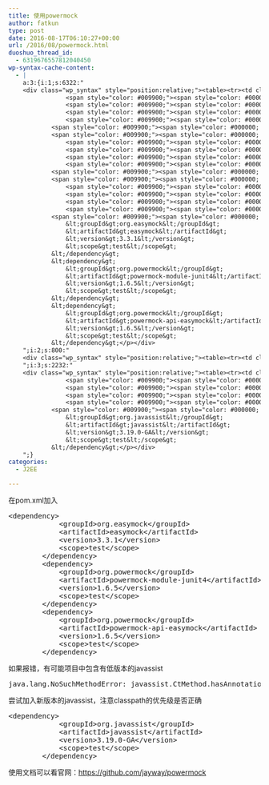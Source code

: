 ```yaml
---
title: 使用powermock
author: fatkun
type: post
date: 2016-08-17T06:10:27+00:00
url: /2016/08/powermock.html
duoshuo_thread_id:
  - 6319676557812040450
wp-syntax-cache-content:
  - |
    a:3:{i:1;s:6322:"
    <div class="wp_syntax" style="position:relative;"><table><tr><td class="code"><pre class="xml" style="font-family:monospace;">        <span style="color: #009900;"><span style="color: #000000; font-weight: bold;">&lt;dependency<span style="color: #000000; font-weight: bold;">&gt;</span></span></span>
                <span style="color: #009900;"><span style="color: #000000; font-weight: bold;">&lt;groupId<span style="color: #000000; font-weight: bold;">&gt;</span></span></span>org.easymock<span style="color: #009900;"><span style="color: #000000; font-weight: bold;">&lt;/groupId<span style="color: #000000; font-weight: bold;">&gt;</span></span></span>
                <span style="color: #009900;"><span style="color: #000000; font-weight: bold;">&lt;artifactId<span style="color: #000000; font-weight: bold;">&gt;</span></span></span>easymock<span style="color: #009900;"><span style="color: #000000; font-weight: bold;">&lt;/artifactId<span style="color: #000000; font-weight: bold;">&gt;</span></span></span>
                <span style="color: #009900;"><span style="color: #000000; font-weight: bold;">&lt;version<span style="color: #000000; font-weight: bold;">&gt;</span></span></span>3.3.1<span style="color: #009900;"><span style="color: #000000; font-weight: bold;">&lt;/version<span style="color: #000000; font-weight: bold;">&gt;</span></span></span>
                <span style="color: #009900;"><span style="color: #000000; font-weight: bold;">&lt;scope<span style="color: #000000; font-weight: bold;">&gt;</span></span></span>test<span style="color: #009900;"><span style="color: #000000; font-weight: bold;">&lt;/scope<span style="color: #000000; font-weight: bold;">&gt;</span></span></span>
            <span style="color: #009900;"><span style="color: #000000; font-weight: bold;">&lt;/dependency<span style="color: #000000; font-weight: bold;">&gt;</span></span></span>
            <span style="color: #009900;"><span style="color: #000000; font-weight: bold;">&lt;dependency<span style="color: #000000; font-weight: bold;">&gt;</span></span></span>
                <span style="color: #009900;"><span style="color: #000000; font-weight: bold;">&lt;groupId<span style="color: #000000; font-weight: bold;">&gt;</span></span></span>org.powermock<span style="color: #009900;"><span style="color: #000000; font-weight: bold;">&lt;/groupId<span style="color: #000000; font-weight: bold;">&gt;</span></span></span>
                <span style="color: #009900;"><span style="color: #000000; font-weight: bold;">&lt;artifactId<span style="color: #000000; font-weight: bold;">&gt;</span></span></span>powermock-module-junit4<span style="color: #009900;"><span style="color: #000000; font-weight: bold;">&lt;/artifactId<span style="color: #000000; font-weight: bold;">&gt;</span></span></span>
                <span style="color: #009900;"><span style="color: #000000; font-weight: bold;">&lt;version<span style="color: #000000; font-weight: bold;">&gt;</span></span></span>1.6.5<span style="color: #009900;"><span style="color: #000000; font-weight: bold;">&lt;/version<span style="color: #000000; font-weight: bold;">&gt;</span></span></span>
                <span style="color: #009900;"><span style="color: #000000; font-weight: bold;">&lt;scope<span style="color: #000000; font-weight: bold;">&gt;</span></span></span>test<span style="color: #009900;"><span style="color: #000000; font-weight: bold;">&lt;/scope<span style="color: #000000; font-weight: bold;">&gt;</span></span></span>
            <span style="color: #009900;"><span style="color: #000000; font-weight: bold;">&lt;/dependency<span style="color: #000000; font-weight: bold;">&gt;</span></span></span>
            <span style="color: #009900;"><span style="color: #000000; font-weight: bold;">&lt;dependency<span style="color: #000000; font-weight: bold;">&gt;</span></span></span>
                <span style="color: #009900;"><span style="color: #000000; font-weight: bold;">&lt;groupId<span style="color: #000000; font-weight: bold;">&gt;</span></span></span>org.powermock<span style="color: #009900;"><span style="color: #000000; font-weight: bold;">&lt;/groupId<span style="color: #000000; font-weight: bold;">&gt;</span></span></span>
                <span style="color: #009900;"><span style="color: #000000; font-weight: bold;">&lt;artifactId<span style="color: #000000; font-weight: bold;">&gt;</span></span></span>powermock-api-easymock<span style="color: #009900;"><span style="color: #000000; font-weight: bold;">&lt;/artifactId<span style="color: #000000; font-weight: bold;">&gt;</span></span></span>
                <span style="color: #009900;"><span style="color: #000000; font-weight: bold;">&lt;version<span style="color: #000000; font-weight: bold;">&gt;</span></span></span>1.6.5<span style="color: #009900;"><span style="color: #000000; font-weight: bold;">&lt;/version<span style="color: #000000; font-weight: bold;">&gt;</span></span></span>
                <span style="color: #009900;"><span style="color: #000000; font-weight: bold;">&lt;scope<span style="color: #000000; font-weight: bold;">&gt;</span></span></span>test<span style="color: #009900;"><span style="color: #000000; font-weight: bold;">&lt;/scope<span style="color: #000000; font-weight: bold;">&gt;</span></span></span>
            <span style="color: #009900;"><span style="color: #000000; font-weight: bold;">&lt;/dependency<span style="color: #000000; font-weight: bold;">&gt;</span></span></span></pre></td></tr></table><p class="theCode" style="display:none;">        &lt;dependency&gt;
                &lt;groupId&gt;org.easymock&lt;/groupId&gt;
                &lt;artifactId&gt;easymock&lt;/artifactId&gt;
                &lt;version&gt;3.3.1&lt;/version&gt;
                &lt;scope&gt;test&lt;/scope&gt;
            &lt;/dependency&gt;
            &lt;dependency&gt;
                &lt;groupId&gt;org.powermock&lt;/groupId&gt;
                &lt;artifactId&gt;powermock-module-junit4&lt;/artifactId&gt;
                &lt;version&gt;1.6.5&lt;/version&gt;
                &lt;scope&gt;test&lt;/scope&gt;
            &lt;/dependency&gt;
            &lt;dependency&gt;
                &lt;groupId&gt;org.powermock&lt;/groupId&gt;
                &lt;artifactId&gt;powermock-api-easymock&lt;/artifactId&gt;
                &lt;version&gt;1.6.5&lt;/version&gt;
                &lt;scope&gt;test&lt;/scope&gt;
            &lt;/dependency&gt;</p></div>
    ";i:2;s:800:"
    <div class="wp_syntax" style="position:relative;"><table><tr><td class="code"><pre class="java" style="font-family:monospace;">java.<span style="color: #006633;">lang</span>.<span style="color: #003399;">NoSuchMethodError</span><span style="color: #339933;">:</span> javassist.<span style="color: #006633;">CtMethod</span>.<span style="color: #006633;">hasAnnotation</span><span style="color: #009900;">&#40;</span>Ljava<span style="color: #339933;">/</span>lang<span style="color: #339933;">/</span><span style="color: #000000; font-weight: bold;">Class</span><span style="color: #339933;">;</span><span style="color: #009900;">&#41;</span>Z</pre></td></tr></table><p class="theCode" style="display:none;">java.lang.NoSuchMethodError: javassist.CtMethod.hasAnnotation(Ljava/lang/Class;)Z</p></div>
    ";i:3;s:2232:"
    <div class="wp_syntax" style="position:relative;"><table><tr><td class="code"><pre class="xml" style="font-family:monospace;">        <span style="color: #009900;"><span style="color: #000000; font-weight: bold;">&lt;dependency<span style="color: #000000; font-weight: bold;">&gt;</span></span></span>
                <span style="color: #009900;"><span style="color: #000000; font-weight: bold;">&lt;groupId<span style="color: #000000; font-weight: bold;">&gt;</span></span></span>org.javassist<span style="color: #009900;"><span style="color: #000000; font-weight: bold;">&lt;/groupId<span style="color: #000000; font-weight: bold;">&gt;</span></span></span>
                <span style="color: #009900;"><span style="color: #000000; font-weight: bold;">&lt;artifactId<span style="color: #000000; font-weight: bold;">&gt;</span></span></span>javassist<span style="color: #009900;"><span style="color: #000000; font-weight: bold;">&lt;/artifactId<span style="color: #000000; font-weight: bold;">&gt;</span></span></span>
                <span style="color: #009900;"><span style="color: #000000; font-weight: bold;">&lt;version<span style="color: #000000; font-weight: bold;">&gt;</span></span></span>3.19.0-GA<span style="color: #009900;"><span style="color: #000000; font-weight: bold;">&lt;/version<span style="color: #000000; font-weight: bold;">&gt;</span></span></span>
                <span style="color: #009900;"><span style="color: #000000; font-weight: bold;">&lt;scope<span style="color: #000000; font-weight: bold;">&gt;</span></span></span>test<span style="color: #009900;"><span style="color: #000000; font-weight: bold;">&lt;/scope<span style="color: #000000; font-weight: bold;">&gt;</span></span></span>
            <span style="color: #009900;"><span style="color: #000000; font-weight: bold;">&lt;/dependency<span style="color: #000000; font-weight: bold;">&gt;</span></span></span></pre></td></tr></table><p class="theCode" style="display:none;">        &lt;dependency&gt;
                &lt;groupId&gt;org.javassist&lt;/groupId&gt;
                &lt;artifactId&gt;javassist&lt;/artifactId&gt;
                &lt;version&gt;3.19.0-GA&lt;/version&gt;
                &lt;scope&gt;test&lt;/scope&gt;
            &lt;/dependency&gt;</p></div>
    ";}
categories:
  - J2EE

---
```

在pom.xml加入
<pre escaped="true" lang="xml">&lt;dependency&gt;
            &lt;groupId&gt;org.easymock&lt;/groupId&gt;
            &lt;artifactId&gt;easymock&lt;/artifactId&gt;
            &lt;version&gt;3.3.1&lt;/version&gt;
            &lt;scope&gt;test&lt;/scope&gt;
        &lt;/dependency&gt;
        &lt;dependency&gt;
            &lt;groupId&gt;org.powermock&lt;/groupId&gt;
            &lt;artifactId&gt;powermock-module-junit4&lt;/artifactId&gt;
            &lt;version&gt;1.6.5&lt;/version&gt;
            &lt;scope&gt;test&lt;/scope&gt;
        &lt;/dependency&gt;
        &lt;dependency&gt;
            &lt;groupId&gt;org.powermock&lt;/groupId&gt;
            &lt;artifactId&gt;powermock-api-easymock&lt;/artifactId&gt;
            &lt;version&gt;1.6.5&lt;/version&gt;
            &lt;scope&gt;test&lt;/scope&gt;
        &lt;/dependency&gt;</pre>
如果报错，有可能项目中包含有低版本的javassist
<pre escaped="true" lang="java">java.lang.NoSuchMethodError: javassist.CtMethod.hasAnnotation(Ljava/lang/Class;)Z</pre>
尝试加入新版本的javassist，注意classpath的优先级是否正确
<pre escaped="true" lang="xml">&lt;dependency&gt;
            &lt;groupId&gt;org.javassist&lt;/groupId&gt;
            &lt;artifactId&gt;javassist&lt;/artifactId&gt;
            &lt;version&gt;3.19.0-GA&lt;/version&gt;
            &lt;scope&gt;test&lt;/scope&gt;
        &lt;/dependency&gt;</pre>
使用文档可以看官网：https://github.com/jayway/powermock